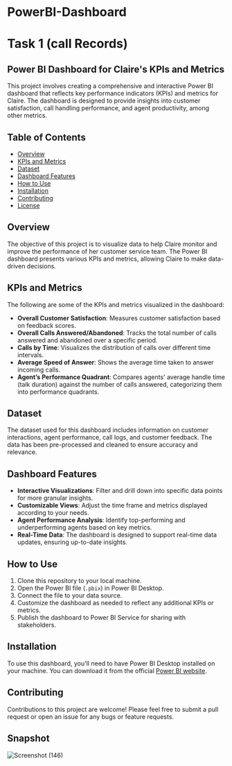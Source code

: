 # PowerBI-Dashboard
# Task 1 (call Records)
## Power BI Dashboard for Claire's KPIs and Metrics

This project involves creating a comprehensive and interactive Power BI dashboard that reflects key performance indicators (KPIs) and metrics for Claire. The dashboard is designed to provide insights into customer satisfaction, call handling performance, and agent productivity, among other metrics. 

## Table of Contents
- [Overview](#overview)
- [KPIs and Metrics](#kpis-and-metrics)
- [Dataset](#dataset)
- [Dashboard Features](#dashboard-features)
- [How to Use](#how-to-use)
- [Installation](#installation)
- [Contributing](#contributing)
- [License](#license)

## Overview
The objective of this project is to visualize data to help Claire monitor and improve the performance of her customer service team. The Power BI dashboard presents various KPIs and metrics, allowing Claire to make data-driven decisions.

## KPIs and Metrics
The following are some of the KPIs and metrics visualized in the dashboard:

- **Overall Customer Satisfaction**: Measures customer satisfaction based on feedback scores.
- **Overall Calls Answered/Abandoned**: Tracks the total number of calls answered and abandoned over a specific period.
- **Calls by Time**: Visualizes the distribution of calls over different time intervals.
- **Average Speed of Answer**: Shows the average time taken to answer incoming calls.
- **Agent’s Performance Quadrant**: Compares agents' average handle time (talk duration) against the number of calls answered, categorizing them into performance quadrants.

## Dataset
The dataset used for this dashboard includes information on customer interactions, agent performance, call logs, and customer feedback. The data has been pre-processed and cleaned to ensure accuracy and relevance.

## Dashboard Features
- **Interactive Visualizations**: Filter and drill down into specific data points for more granular insights.
- **Customizable Views**: Adjust the time frame and metrics displayed according to your needs.
- **Agent Performance Analysis**: Identify top-performing and underperforming agents based on key metrics.
- **Real-Time Data**: The dashboard is designed to support real-time data updates, ensuring up-to-date insights.

## How to Use
1. Clone this repository to your local machine.
2. Open the Power BI file (`.pbix`) in Power BI Desktop.
3. Connect the file to your data source.
4. Customize the dashboard as needed to reflect any additional KPIs or metrics.
5. Publish the dashboard to Power BI Service for sharing with stakeholders.

## Installation
To use this dashboard, you'll need to have Power BI Desktop installed on your machine. You can download it from the official [Power BI website](https://powerbi.microsoft.com/).

## Contributing
Contributions to this project are welcome! Please feel free to submit a pull request or open an issue for any bugs or feature requests.

## Snapshot
![Screenshot (146)](https://github.com/user-attachments/assets/9fa9481b-f7d5-4e8f-864d-43d783866bf1)

